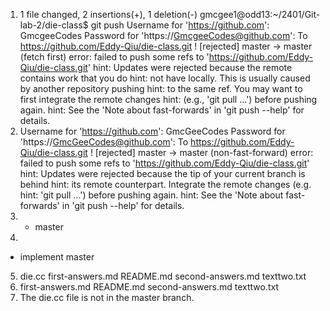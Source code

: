 1.  1 file changed, 2 insertions(+), 1 deletion(-)
gmcgee1@odd13:~/2401/Git-lab-2/die-class$ git push
Username for 'https://github.com': GmcgeeCodes
Password for 'https://GmcgeeCodes@github.com': 
To https://github.com/Eddy-Qiu/die-class.git
 ! [rejected]        master -> master (fetch first)
error: failed to push some refs to 'https://github.com/Eddy-Qiu/die-class.git'
hint: Updates were rejected because the remote contains work that you do
hint: not have locally. This is usually caused by another repository pushing
hint: to the same ref. You may want to first integrate the remote changes
hint: (e.g., 'git pull ...') before pushing again.
hint: See the 'Note about fast-forwards' in 'git push --help' for details.
2. Username for 'https://github.com': GmcGeeCodes
Password for 'https://GmcGeeCodes@github.com': 
To https://github.com/Eddy-Qiu/die-class.git
 ! [rejected]        master -> master (non-fast-forward)
error: failed to push some refs to 'https://github.com/Eddy-Qiu/die-class.git'
hint: Updates were rejected because the tip of your current branch is behind
hint: its remote counterpart. Integrate the remote changes (e.g.
hint: 'git pull ...') before pushing again.
hint: See the 'Note about fast-forwards' in 'git push --help' for details.
3. * master
4. 
* implement
  master

5. die.cc	first-answers.md  README.md  second-answers.md	texttwo.txt
6. first-answers.md  README.md  second-answers.md	texttwo.txt
7. The die.cc file is not in the master branch.


